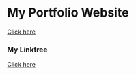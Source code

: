 # My Portfolio Website

[Click here](https://jimike.netlify.app)

### My Linktree
[Click here](https://linktr.ee/jimike)
